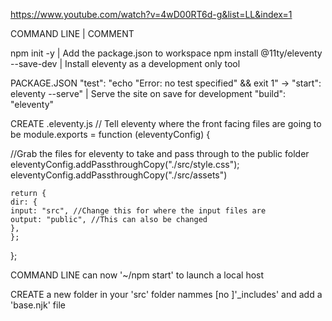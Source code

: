https://www.youtube.com/watch?v=4wD00RT6d-g&list=LL&index=1

COMMAND LINE | COMMENT

npm init -y | Add the package.json to workspace
npm install @11ty/eleventy --save-dev | Install eleventy as a development only tool

PACKAGE.JSON
"test": "echo \"Error: no test specified\" && exit 1"
->
"start": eleventy --serve" | Serve the site on save for development
"build": "eleventy"

CREATE .eleventy.js
// Tell eleventy where the front facing files are going to be
module.exports = function (eleventyConfig) {

//Grab the files for eleventy to take and pass through to the public folder
eleventyConfig.addPassthroughCopy("./src/style.css");
eleventyConfig.addPassthroughCopy("./src/assets")

    return {
    dir: {
    input: "src", //Change this for where the input files are
    output: "public", //This can also be changed
    },
    };

};

COMMAND LINE can now '~/npm start' to launch a local host

CREATE a new folder in your 'src' folder nammes [no \]'\_includes' and add a 'base.njk' file

